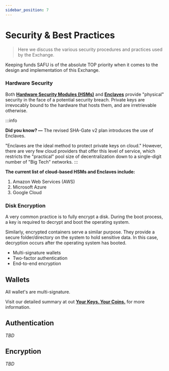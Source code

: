 ```yaml
---
sidebar_position: 7
---
```


# Security & Best Practices

> Here we discuss the various security procedures and practices used by the Exchange.

Keeping funds SAFU is of the absolute TOP priority when it comes to the design and implementation of this Exchange.

### Hardware Security

Both [__Hardware Security Modules (HSMs)__](https://en.wikipedia.org/wiki/Hardware_security_module) and [__Enclaves__](https://read.cash/@SmartBCH/cloud-enclaves-and-their-applications-in-blockchains-6cc24512) provide "physical" security in the face of a potential security breach. Private keys are irrevocably bound to the hardware that hosts them, and are irretrievable otherwise.

:::info

__Did you know? —__ The revised SHA-Gate v2 plan introduces the use of Enclaves.

"Enclaves are the ideal method to protect private keys on cloud."
However, there are very few cloud providers that offer this level of service, which restricts the "practical" pool size of decentralization down to a single-digit number of "Big Tech" networks.
:::

__The current list of cloud-based HSMs and Enclaves include:__

1. Amazon Web Services (AWS)
2. Microsoft Azure
3. Google Cloud

### Disk Encryption

A very common practice is to fully encrypt a disk. During the boot process, a key is required to decrypt and boot the operating system.

Similarly, encrypted containers serve a similar purpose. They provide a secure folder/directory on the system to hold sensitive data. In this case, decryption occurs after the operating system has booted.



- Multi-signature wallets
- Two-factor authentication
- End-to-end encryption


## Wallets

All wallet's are multi-signature.

Visit our detailed summary at out [__Your Keys. Your Coins.__](/your-keys-your-coins) for more information.


## Authentication

_TBD_


## Encryption

_TBD_
